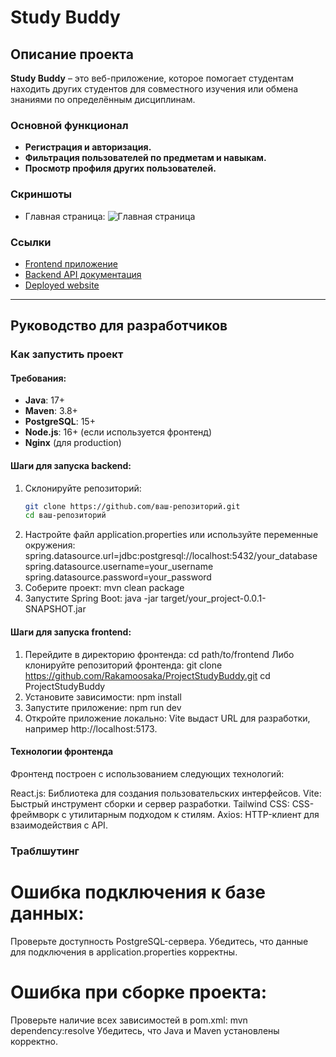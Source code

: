 # Study Buddy

## Описание проекта
**Study Buddy** – это веб-приложение, которое помогает студентам находить других студентов для совместного изучения или обмена знаниями по определённым дисциплинам.

### Основной функционал
- **Регистрация и авторизация.**
- **Фильтрация пользователей по предметам и навыкам.**
- **Просмотр профиля других пользователей.**

### Скриншоты
- Главная страница:
  ![Главная страница](https://github.com/sup1p/studybuddy/blob/main/%7B2FEFEDF1-80D2-4FAC-A607-1E0D431FC6AA%7D.png)

### Ссылки
- [Frontend приложение](https://github.com/Rakamoosaka/ProjectStudyBuddy)
- [Backend API документация](https://github.com/sup1p/studybuddy/blob/main/API)
- [Deployed website](https://project-studybuddy.vercel.app)

---

## Руководство для разработчиков

### Как запустить проект

#### Требования:
- **Java**: 17+
- **Maven**: 3.8+
- **PostgreSQL**: 15+
- **Node.js**: 16+ (если используется фронтенд)
- **Nginx** (для production)

#### Шаги для запуска backend:
1. Склонируйте репозиторий:
   ```bash
   git clone https://github.com/ваш-репозиторий.git
   cd ваш-репозиторий
2. Настройте файл application.properties или используйте переменные окружения:
   spring.datasource.url=jdbc:postgresql://localhost:5432/your_database
   spring.datasource.username=your_username
   spring.datasource.password=your_password
3. Соберите проект:
   mvn clean package
4. Запустите Spring Boot:
   java -jar target/your_project-0.0.1-SNAPSHOT.jar
#### Шаги для запуска frontend:
1. Перейдите в директорию фронтенда:
    cd path/to/frontend
   Либо клонируйте репозиторий фронтенда:
    git clone https://github.com/Rakamoosaka/ProjectStudyBuddy.git
    cd ProjectStudyBuddy
2. Установите зависимости:
    npm install
3. Запустите приложение:
    npm run dev
4. Откройте приложение локально:
    Vite выдаст URL для разработки, например http://localhost:5173.

#### Технологии фронтенда
Фронтенд построен с использованием следующих технологий:

React.js: Библиотека для создания пользовательских интерфейсов.
Vite: Быстрый инструмент сборки и сервер разработки.
Tailwind CSS: CSS-фреймворк с утилитарным подходом к стилям.
Axios: HTTP-клиент для взаимодействия с API.

### Траблшутинг
# Ошибка подключения к базе данных:

   Проверьте доступность PostgreSQL-сервера.
   Убедитесь, что данные для подключения в application.properties корректны.
# Ошибка при сборке проекта:

   Проверьте наличие всех зависимостей в pom.xml:
   mvn dependency:resolve
   Убедитесь, что Java и Maven установлены корректно.
